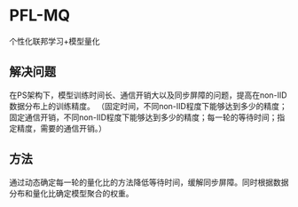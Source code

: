 # PFL-MQ

个性化联邦学习+模型量化

## 解决问题

在PS架构下，模型训练时间长、通信开销大以及同步屏障的问题，提高在non-IID数据分布上的训练精度。 （固定时间，不同non-IID程度下能够达到多少的精度；固定通信开销，不同non-IID程度下能够达到多少的精度；每一轮的等待时间；指定精度，需要的通信开销。）

## 方法

通过动态确定每一轮的量化比的方法降低等待时间，缓解同步屏障。同时根据数据分布和量化比确定模型聚合的权重。



